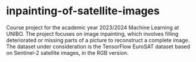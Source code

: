 # inpainting-of-satellite-images
Course project for the academic year 2023/2024 Machine Learning at UNIBO.  The project focuses on image inpainting, which involves filling deteriorated or missing parts of a picture to reconstruct a complete image.  The dataset under consideration is the TensorFlow EuroSAT dataset based on Sentinel-2 satellite images, in the RGB version. 
